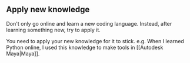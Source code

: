 ## Apply new knowledge
Don't only go online and learn a new coding language.
Instead, after learning something new, try to apply it.

You need to apply your new knowledge for it to stick.
e.g. When I learned Python online, I used this knowledge to make tools in [[Autodesk Maya|Maya]].